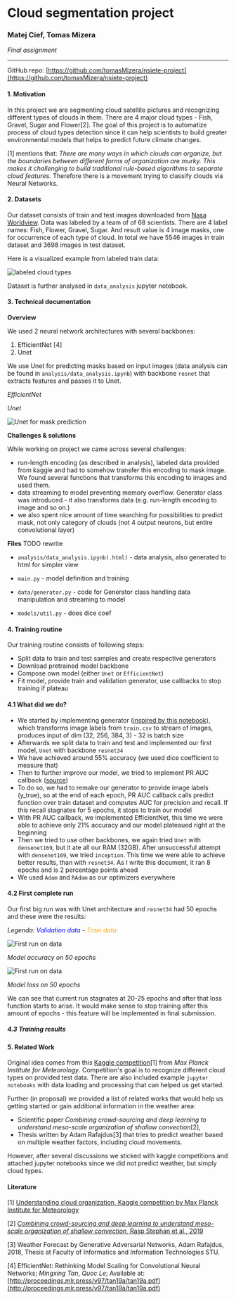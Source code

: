 # Cloud segmentation project

### Matej Cief, Tomas Mizera

*Final assignment*

---

GitHub repo: [https://github.com/tomasMizera/nsiete-project](https://github.com/tomasMizera/nsiete-project)

#### 1. Motivation

In this project we are segmenting cloud satellite pictures and recognizing different types of clouds in them. There are 4 major cloud types - Fish, Gravel, Sugar and Flower[2]. The goal of this project is to automatize process of cloud types detection since it can help scientists to build greater environmental models that helps to predict future climate changes.

[1] mentions that:
 *There are many ways in which clouds can organize, but the boundaries between different forms of organization are murky. This makes it challenging to build traditional rule-based algorithms to separate cloud features.* 
Therefore there is a movement trying to classify clouds via Neural Networks.

#### 2. Datasets

Our dataset consists of train and test images downloaded from [Nasa Worldview](https://worldview.earthdata.nasa.gov/). Data was labeled by a team of of 68 scientists. There are 4 label names: Fish, Flower, Gravel, Sugar. And result value is 4 image masks, one for occurrence of each type of cloud. In total we have 5546 images in train dataset and 3698 images in test dataset.

Here is a visualized example from labeled train data:

![labeled cloud types](media/cloud.gif)

Dataset is further analysed in `data_analysis` jupyter notebook.

#### 3. Technical documentation

**Overview**

We used 2 neural network architectures with several backbones:
1. EfficientNet [4]
2. Unet

We use Unet for predicting masks based on input images (data analysis can be found in `analysis/data_analysis.ipynb`) with backbone `resnet` that extracts features and passes it to Unet.

*EfficientNet*

*Unet*

![Unet for mask prediction](media/unet.png)

**Challenges & solutions**

While working on project we came across several challenges:

* run-length encoding (as described in analysis), labeled data provided from kaggle  and had to somehow transfer this encoding to mask image. We found several functions that transforms this encoding to images and used them.
* data streaming to model preventing memory overflow. Generator class was introduced - it also transforms data (e.g. run-length encoding to image and so on.)
* we also spent nice amount of time searching for possibilities to predict mask, not only category of clouds (not 4 output neurons, but entire convolutional layer) 



**Files** TODO rewrite

* `analysis/data_analysis.ipynb(.html)` - data analysis, also generated to html for simpler view 

* `main.py` - model definition and training

* `data/generator.py` - code for Generator class handling data manipulation and streaming to model

* `models/util.py`  - does dice coef

#### 4. Training routine
Our training routine consists of following steps:
* Split data to train and test samples and create respective generators
* Download pretrained model backbone
* Compose own model (either `Unet` or `EfficientNet`)
* Fit model, provide train and validation generator, use callbacks to stop training if plateau

#### 4.1 What did we do?
* We started by implementing generator ([inspired by this notebook](https://www.kaggle.com/shahules/understanding-clounds-with-keras-unet)), which transforms image labels from `train.csv` to stream of images, produces input of dim (32, 256, 384, 3) - 32 is batch size
* Afterwards we split data to train and test and implemented our first model, `Unet` with backbone `resnet34`
* We have achieved around 55% accuracy (we used dice coefficient to measure that)
* Then to further improve our model, we tried to implement PR AUC callback ([source](https://www.kaggle.com/mobassir/keras-efficientnetb2-for-classifying-cloud))
* To do so, we had to remake our generator to provide image labels (y_true), so at the end of each epoch, PR AUC callback calls predict function over train dataset and computes AUC for precision and recall. If this recall stagnates for 5 epochs, it stops to train our model
* With PR AUC callback, we implemented EfficientNet, this time we were able to achieve only 21% accuracy and our model plateaued right at the beginning
* Then we tried to use other backbones, we again tried `Unet` with `densenet169`, but it ate all our RAM (32GB). After unsuccessful attempt with `densenet169`, we tried `inception`. This time we were able to achieve better results, than with `resnet34`. As I write this document, it ran 8 epochs and is 2 percentage points ahead
* We used `Adam` and `RAdam` as our optimizers everywhere



#### 4.2 First complete run

Our first big run was with Unet architecture and `resnet34` had 50 epochs and these were the results:

<p><span style="font-style:italic">Legenda: </span><span style="color:blue"><em>Validation data</em> </span> - <span style="color:orange"><em>Train data</em></span></p>


<img src="media/model_acc.png" alt="First run on data"/>

*Model accuracy on 50 epochs*



<img src="media/model_loss.png" alt="First run on data"  />

*Model loss on 50 epochs*

We can see that current run stagnates at 20-25 epochs and after that loss function starts to arise.  It would make sense to stop training after this amount of epochs - this feature will be implemented in final submission.

##### 4.3 Training results

#### 5. Related Work

Original idea comes from this [Kaggle competition](https://www.kaggle.com/c/understanding_cloud_organization/overview/description)[1] from *Max Planck Institute for Meteorology*. Competition's goal is to recognize different cloud types on provided test data. There are also included example `jupyter notebooks` with data loading and processing that can helped us get started. 

Further (in proposal) we provided a list of related works that would help us getting started or gain additional information in the weather area:

* Scientific paper *Combining crowd-sourcing and deep learning to understand meso-scale organization of shallow convection*[2],
* Thesis written by Adam Rafajdus[3] that tries to predict weather based on multiple weather factors, including cloud movements.

However, after several discussions we sticked with kaggle competitions and attached jupyter notebooks since we did not predict weather, but simply cloud types.

#### Literature

[1] [Understanding cloud organization, Kaggle competition by Max Planck Institute for Meteorology](https://www.kaggle.com/c/understanding_cloud_organization/overview)

[2] [*Combining crowd-sourcing and deep learning to understand meso-scale organization of shallow convection*, Rasp Stephan et al., 2019](https://arxiv.org/pdf/1906.01906.pdf)

[3] Weather Forecast by Generative Adversarial Networks, Adam Rafajdus, 2018, Thesis at Faculty of Informatics and Information Technologies STU.

[4] EfficientNet: Rethinking Model Scaling for Convolutional Neural Networks; *Mingxing Tan*, *Quoc Le*; Available at: [http://proceedings.mlr.press/v97/tan19a/tan19a.pdf](http://proceedings.mlr.press/v97/tan19a/tan19a.pdf)